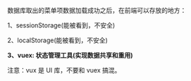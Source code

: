 数据库取出的菜单项数据加载成功之后，在前端可以存放的地方：

1、sessionStorage(能被看到，不安全)

2、localStorage(能被看到，不安全)

**3、vuex: 状态管理工具(实现数据共享和重用)**

注意：vux 是 UI 库，不要和 vuex 搞混。